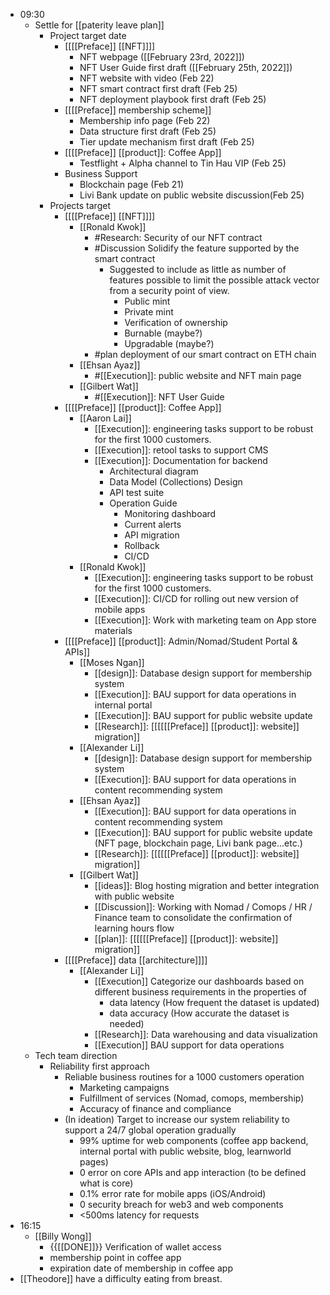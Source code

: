 - 09:30
    - Settle for [[paterity leave plan]]
        - Project target date
            - [[[[Preface]] [[NFT]]]]
                - NFT webpage ([[February 23rd, 2022]])
                - NFT User Guide first draft ([[February 25th, 2022]])
                - NFT website with video (Feb 22)
                - NFT smart contract first draft (Feb 25) 
                - NFT deployment playbook first draft (Feb 25)
            - [[[[Preface]] membership scheme]]
                - Membership info page (Feb 22)
                - Data structure first draft (Feb 25)
                - Tier update mechanism first draft (Feb 25)
            - [[[[Preface]] [[product]]: Coffee App]]
                - Testflight + Alpha channel to Tin Hau VIP (Feb 25)
            - Business Support
                - Blockchain page (Feb 21)
                - Livi Bank update on public website discussion(Feb 25)
        - Projects target
            - [[[[Preface]] [[NFT]]]]
                - [[Ronald Kwok]]
                    - #Research: Security of our NFT contract
                    - #Discussion Solidify the feature supported by the smart contract
                        - Suggested to include as little as number of features possible to limit the possible attack vector from a security point of view.
                            - Public mint
                            - Private mint
                            - Verification of ownership
                            - Burnable (maybe?)
                            - Upgradable (maybe?)
                    - #plan deployment of our smart contract on ETH chain
                - [[Ehsan Ayaz]] 
                    - #[[Execution]]: public website and NFT main page
                - [[Gilbert Wat]]
                    - #[[Execution]]: NFT User Guide
            - [[[[Preface]] [[product]]: Coffee App]]
                - [[Aaron Lai]] 
                    - [[Execution]]: engineering tasks support to be robust for the first 1000 customers.
                    - [[Execution]]: retool tasks to support CMS
                    - [[Execution]]: Documentation for backend
                        - Architectural diagram
                        - Data Model (Collections) Design
                        - API test suite
                        - Operation Guide
                            - Monitoring dashboard
                            - Current alerts
                            - API migration
                            - Rollback
                            - CI/CD
                - [[Ronald Kwok]]
                    - [[Execution]]: engineering tasks support to be robust for the first 1000 customers.
                    - [[Execution]]: CI/CD for rolling out new version of mobile apps
                    - [[Execution]]: Work with marketing team on App store materials
            - [[[[Preface]] [[product]]: Admin/Nomad/Student Portal & APIs]]
                - [[Moses Ngan]]
                    - [[design]]: Database design support for membership system
                    - [[Execution]]: BAU support for data operations in internal portal
                    - [[Execution]]: BAU support for public website update
                    - [[Research]]: [[[[[[Preface]] [[product]]: website]] migration]]
                - [[Alexander Li]]
                    - [[design]]: Database design support for membership system
                    - [[Execution]]: BAU support for data operations in content recommending system
                - [[Ehsan Ayaz]]
                    - [[Execution]]: BAU support for data operations in content recommending system
                    - [[Execution]]: BAU support for public website update (NFT page, blockchain page, Livi bank page...etc.)
                    - [[Research]]: [[[[[[Preface]] [[product]]: website]] migration]]
                - [[Gilbert Wat]]
                    - [[ideas]]: Blog hosting migration and better integration with public website
                    - [[Discussion]]: Working with Nomad / Comops / HR / Finance team to consolidate the confirmation of learning hours flow
                    - [[plan]]: [[[[[[Preface]] [[product]]: website]] migration]]
            - [[[[Preface]] data [[architecture]]]]
                - [[Alexander Li]]
                    - [[Execution]] Categorize our dashboards based on different business requirements in the properties of 
                        - data latency (How frequent the dataset is updated)
                        - data accuracy (How accurate the dataset is needed)
                    - [[Research]]: Data warehousing and data visualization
                    - [[Execution]] BAU support for data operations
    - Tech team direction
        - Reliability first approach
            - Reliable business routines for a 1000 customers operation
                - Marketing campaigns
                - Fulfillment of services (Nomad, comops, membership)
                - Accuracy of finance and compliance
            - (In ideation) Target to increase our system reliability to support a 24/7 global operation gradually
                - 99% uptime for web components (coffee app backend, internal portal with public website, blog, learnworld pages)
                - 0 error on core APIs and app interaction (to be defined what is core)
                - 0.1% error rate for mobile apps (iOS/Android)
                - 0 security breach for web3 and web components
                - <500ms latency for requests
- 16:15
    - [[Billy Wong]]
        - {{[[DONE]]}}  Verification of wallet access
        - membership point in coffee app
        - expiration date of membership in coffee app
- [[Theodore]] have a difficulty eating from breast.
